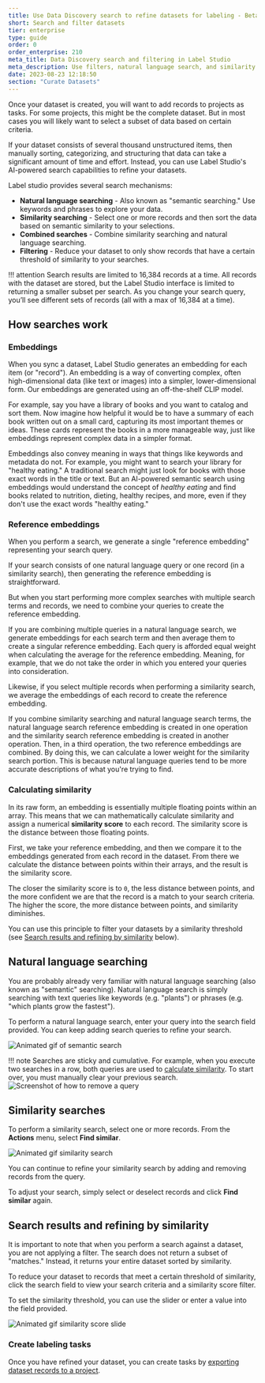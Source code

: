 ```yaml
---
title: Use Data Discovery search to refine datasets for labeling - Beta 🧪
short: Search and filter datasets
tier: enterprise
type: guide
order: 0
order_enterprise: 210
meta_title: Data Discovery search and filtering in Label Studio 
meta_description: Use filters, natural language search, and similarity search to refine your datasets. 
date: 2023-08-23 12:18:50
section: "Curate Datasets"
---
```


Once your dataset is created, you will want to add records to projects as tasks. For some projects, this might be the complete dataset. But in most cases you will likely want to select a subset of data based on certain criteria. 

If your dataset consists of several thousand unstructured items, then manually sorting, categorizing, and structuring that data can take a significant amount of time and effort. Instead, you can use Label Studio's AI-powered search capabilities to refine your datasets. 

Label studio provides several search mechanisms:

* **Natural language searching** - Also known as "semantic searching." Use keywords and phrases to explore your data. 
* **Similarity searching** - Select one or more records and then sort the data based on semantic similarity to your selections. 
* **Combined searches** - Combine similarity searching and natural language searching. 
* **Filtering** - Reduce your dataset to only show records that have a certain threshold of similarity to your searches.

!!! attention
    Search results are limited to 16,384 records at a time. All records with the dataset are stored, but the Label Studio interface is limited to returning a smaller subset per search. As you change your search query, you’ll see different sets of records (all with a max of 16,384 at a time).

## How searches work

### Embeddings 

When you sync a dataset, Label Studio generates an embedding for each item (or "record"). An embedding is a way of converting complex, often high-dimensional data (like text or images) into a simpler, lower-dimensional form. Our embeddings are generated using an off-the-shelf CLIP model. 

For example, say you have a library of books and you want to catalog and sort them. Now imagine how helpful it would be to have a summary of each book written out on a small card, capturing its most important themes or ideas. These cards represent the books in a more manageable way, just like embeddings represent complex data in a simpler format. 

Embeddings also convey meaning in ways that things like keywords and metadata do not. For example, you might want to search your library for "healthy eating." A traditional search might just look for books with those exact words in the title or text. But an AI-powered semantic search using embeddings would understand the concept of *healthy eating* and find books related to nutrition, dieting, healthy recipes, and more, even if they don't use the exact words "healthy eating."


### Reference embeddings

When you perform a search, we generate a single "reference embedding" representing your search query. 

If your search consists of one natural language query or one record (in a similarity search), then generating the reference embedding is straightforward. 

But when you start performing more complex searches with multiple search terms and records, we need to combine your queries to create the reference embedding. 

If you are combining multiple queries in a natural language search, we generate embeddings for each search term and then average them to create a singular reference embedding. Each query is afforded equal weight when calculating the average for the reference embedding. Meaning, for example, that we do not take the order in which you entered your queries into consideration.  

Likewise, if you select multiple records when performing a similarity search, we average the embeddings of each record to create the reference embedding.  

If you combine similarity searching and natural language search terms, the natural language search reference embedding is created in one operation and the similarity search reference embedding is created in another operation. Then, in a third operation, the two reference embeddings are combined. By doing this, we can calculate a lower weight for the similarity search portion. This is because natural language queries tend to be more accurate descriptions of what you're trying to find. 



### Calculating similarity

In its raw form, an embedding is essentially multiple floating points within an array. This means that we can mathematically calculate similarity and assign a numerical **similarity score** to each record. The similarity score is the distance between those floating points. 

First, we take your reference embedding, and then we compare it to the embeddings generated from each record in the dataset. From there we calculate the distance between points within their arrays, and the result is the similarity score. 

The closer the similarity score is to `0`, the less distance between points, and the more confident we are that the record is a match to your search criteria. The higher the score, the more distance between points, and similarity diminishes. 

You can use this principle to filter your datasets by a similarity threshold (see [Search results and refining by similarity](#Search-results-and-refining-by-similarity) below).



## Natural language searching

You are probably already very familiar with natural language searching (also known as "semantic" searching). Natural language search is simply searching with text queries like keywords (e.g. "plants") or phrases (e.g. "which plants grow the fastest"). 

To perform a natural language search, enter your query into the search field provided. You can keep adding search queries to refine your search. 


![Animated gif of semantic search](/images/data_discovery/semantic_search_flower.gif)


!!! note
    Searches are sticky and cumulative. For example, when you execute two searches in a row, both queries are used to [calculate similarity](#Calculating-similarity). To start over, you must manually clear your previous search. 
    ![Screenshot of how to remove a query](/images/data_discovery/search_remove.png)


## Similarity searches

To perform a similarity search, select one or more records. From the **Actions** menu, select **Find similar**. 

![Animated gif similarity search](/images/data_discovery/similarity_search_lake.gif)

You can continue to refine your similarity search by adding and removing records from the query. 

To adjust your search, simply select or deselect records and click **Find similar** again. 

## Search results and refining by similarity

It is important to note that when you perform a search against a dataset, you are not applying a filter. The search does not return a subset of "matches." Instead, it returns your entire dataset sorted by similarity. 

To reduce your dataset to records that meet a certain threshold of similarity, click the search field to view your search criteria and a similarity score filter. 

To set the similarity threshold, you can use the slider or enter a value into the field provided. 

![Animated gif similarity score slide](/images/data_discovery/similarity_score_filter.gif)

### Create labeling tasks

Once you have refined your dataset, you can create tasks by [exporting dataset records to a project](dataset_manage#Create-project-tasks-from-a-dataset).   



